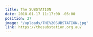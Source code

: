 ```yaml
---
title: The SUBSTATION
date: 2018-01-17 11:17:00 -05:00
position: 27
image: "/uploads/THE%20SUBSTATION.jpg"
link: https://thesubstation.org.au/
---
```


